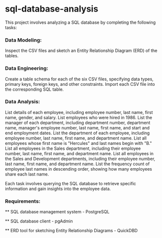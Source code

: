 # sql-database-analysis

This project involves analyzing a SQL database by completing the following tasks:

### Data Modeling:

Inspect the CSV files and sketch an Entity Relationship Diagram (ERD) of the tables.

### Data Engineering:

Create a table schema for each of the six CSV files, specifying data types, primary keys, foreign keys, and other constraints.
Import each CSV file into the corresponding SQL table.

### Data Analysis:

List details of each employee, including employee number, last name, first name, gender, and salary.
List employees who were hired in 1986.
List the manager of each department, including department number, department name, manager's employee number, last name, first name, and start and end employment dates.
List the department of each employee, including employee number, last name, first name, and department name.
List all employees whose first name is "Hercules" and last names begin with "B."
List all employees in the Sales department, including their employee number, last name, first name, and department name.
List all employees in the Sales and Development departments, including their employee number, last name, first name, and department name.
List the frequency count of employee last names in descending order, showing how many employees share each last name.

Each task involves querying the SQL database to retrieve specific information and gain insights into the employee data.

### Requirements:

** SQL database management system - PostgreSQL

** SQL database client - pgAdmin

** ERD tool for sketching Entity Relationship Diagrams - QuickDBD


